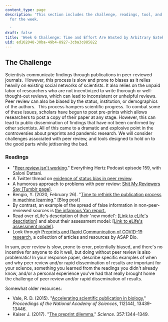 ```yaml
---
content_type: page
description: 'This section includes the challenge, readings, tool, and response paper
  for the week.

  '
draft: false
title: 'Week 6 Challenge: Time and Effort Are Wasted by Arbitrary Gatekeeping'
uid: ed102048-30ba-49b4-8927-3cba3c885822
---
```

## The Challenge

Scientists communicate findings through publications in peer-reviewed journals.  However, this process is slow and prone to biases as it relies heavily on existing social networks of scientists. It also relies on the unpaid labor of researchers who are not incentivized to write thorough or well-thought-out reviews, which can lead to inconsistent or unhelpful reviews. Peer review can also be biased by the status, institution, or demographics of the authors.  This process hampers scientific progress. To combat some of these issues, scholars have begun to post pre-prints which allows researchers to post a copy of their paper at any stage. However, this can lead to public dissemination of findings that have not been confirmed by other scientists. All of this came to a dramatic and explosive point in the controversies about preprints and pandemic research. We will consider challenges associated with peer review, and tools designed to hold on to the good parts while jettisoning the bad.

### Readings

- "[Peer review isn't working](https://everythinghertz.com/159)." Everything Hertz Podcast episode 159, with Saloni Dattani.
- A Twitter thread on [evidence of status bias in peer review](https://twitter.com/BrianNosek/status/1568270176847552512).
- A humorous approach to problems with peer review: [Shit My Reviewers Say \[Tumblr page\]](https://shitmyreviewerssay.tumblr.com/).
- Bengio, Y. (2020, February 26). "[Time to rethink the publication process in machine learning](https://yoshuabengio.org/2020/02/26/time-to-rethink-the-publication-process-in-machine-learning/)." \[Blog post\]
- By contrast, an example of the spread of false information in non-peer-reviewed sources is [the infamous Yan report.](https://www.washingtonpost.com/technology/2021/02/12/china-covid-misinformation-li-meng-yan/)
- Read over eLife's description of their 'new model': \[[Link to eLife's description](https://elifesciences.org/inside-elife/54d63486/elife-s-new-model-changing-the-way-you-share-your-research )\] and about their assessment model: \[[Link to eLife's assessment model](https://elifesciences.org/inside-elife/db24dd46/elife-s-new-model-what-is-an-elife-assessment)\].
- Look through [Preprints and Rapid Communication of COVID-19 research](https://asapbio.org/preprints-and-covid-19), a collection of articles and resources by ASAP Bio. 

In sum, peer review is slow, prone to error, potentially biased, and there's no incentive for anyone to do it well, but doing without peer review is also problematic! In your response paper, describe specific examples of when and why peer review and/or rapid dissemination of results are important for your science, something you learned from the readings you didn't already know, and/or a personal experience you've had that really brought home the challenge of peer review and/or rapid dissemination of results.

Somewhat older resources:

- Vale, R. D. (2015). "[Accelerating scientific publication in biology.](https://www.pnas.org/content/112/44/13439)" *Proceedings of the National Academy of Sciences*, 112(44), 13439-13446.
- Kaiser J. (2017). "[The preprint dilemma.](https://www.science.org/doi/full/10.1126/science.357.6358.1344)" *Science*. 357:1344–1349.